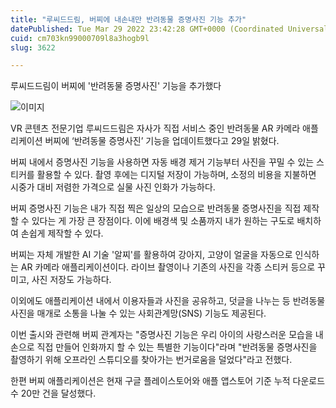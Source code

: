 ```yaml
---
title: "루씨드드림, 버찌에 내손내만 반려동물 증명사진 기능 추가"
datePublished: Tue Mar 29 2022 23:42:28 GMT+0000 (Coordinated Universal Time)
cuid: cm703kn99000709l8a3hogb9l
slug: 3622

---
```



루씨드드림이 버찌에 '반려동물 증명사진' 기능을 추가했다

![이미지](https://cdn.hashnode.com/res/hashnode/image/upload/v1739255087127/4450f95c-6f0f-478e-9299-a701c4f74d39.jpeg)

VR 콘텐츠 전문기업 루씨드드림은 자사가 직접 서비스 중인 반려동물 AR 카메라 애플리케이션 버찌에 ‘반려동물 증명사진’ 기능을 업데이트했다고 29일 밝혔다.

버찌 내에서 증명사진 기능을 사용하면 자동 배경 제거 기능부터 사진을 꾸밀 수 있는 스티커를 활용할 수 있다. 촬영 후에는 디지털 저장이 가능하며, 소정의 비용을 지불하면 시중가 대비 저렴한 가격으로 실물 사진 인화가 가능하다.

버찌 증명사진 기능은 내가 직접 찍은 일상의 모습으로 반려동물 증명사진을 직접 제작할 수 있다는 게 가장 큰 장점이다. 이에 배경색 및 소품까지 내가 원하는 구도로 배치하여 손쉽게 제작할 수 있다.

버찌는 자체 개발한 AI 기술 '알찌'를 활용하여 강아지, 고양이 얼굴을 자동으로 인식하는 AR 카메라 애플리케이션이다. 라이브 촬영이나 기존의 사진을 각종 스티커 등으로 꾸미고, 사진 저장도 가능하다.

이외에도 애플리케이션 내에서 이용자들과 사진을 공유하고, 덧글을 나누는 등 반려동물 사진을 매개로 소통을 나눌 수 있는 사회관계망(SNS) 기능도 제공된다.

이번 출시와 관련해 버찌 관계자는 "증명사진 기능은 우리 아이의 사랑스러운 모습을 내 손으로 직접 만들어 인화까지 할 수 있는 특별한 기능이다"라며 "반려동물 증명사진을 촬영하기 위해 오프라인 스튜디오를 찾아가는 번거로움을 덜었다"라고 전했다.

한편 버찌 애플리케이션은 현재 구글 플레이스토어와 애플 앱스토어 기준 누적 다운로드 수 20만 건을 달성했다.